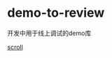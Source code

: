 # demo-to-review
开发中用于线上调试的demo库

[scroll](https://amenrun.github.io/demo-to-review/scroll/index.html)
